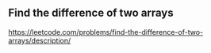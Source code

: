 ## Find the difference of two arrays
https://leetcode.com/problems/find-the-difference-of-two-arrays/description/
